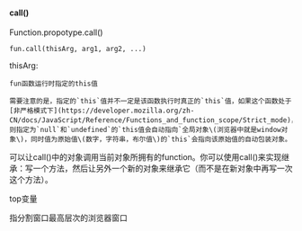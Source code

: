 #### call\(\)

Function.propotype.call\(\)

`fun.call(thisArg, arg1, arg2, ...)`

thisArg:

    fun函数运行时指定的this值

    需要注意的是，指定的`this`值并不一定是该函数执行时真正的`this`值，如果这个函数处于[非严格模式下](https://developer.mozilla.org/zh-CN/docs/JavaScript/Reference/Functions_and_function_scope/Strict_mode)，则指定为`null`和`undefined`的`this值会自动指向`全局对象\(浏览器中就是window对象\)，同时值为原始值\(数字，字符串，布尔值\)的`this`会指向该原始值的自动包装对象。

   可以让call\(\)中的对象调用当前对象所拥有的function。你可以使用call\(\)来实现继承：写一个方法，然后让另外一个新的对象来继承它（而不是在新对象中再写一次这个方法）。



top变量

指分割窗口最高层次的浏览器窗口

